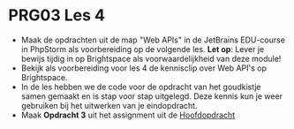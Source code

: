# PRG03 Les 4

- Maak de opdrachten uit de map "Web APIs" in de JetBrains EDU-course in PhpStorm
  als voorbereiding op de volgende les. **Let op**: Lever je bewijs tijdig in op
  Brightspace als voorwaardelijkheid van deze module!
- Bekijk als voorbereiding voor les 4 de kennisclip over Web API's op Brightspace.
- In de les hebben we de code voor de opdracht van het goudkistje samen gemaakt en
  is stap voor stap uitgelegd. Deze kennis kun je weer gebruiken bij het uitwerken
  van je eindopdracht.
- Maak **Opdracht 3** uit het assignment uit de [Hoofdopdracht](../assignment)
